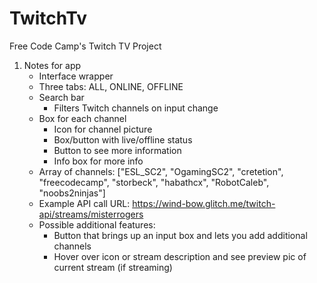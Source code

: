 # TwitchTv
Free Code Camp's Twitch TV Project

1. Notes for app
    - Interface wrapper
    - Three tabs: ALL, ONLINE, OFFLINE
    - Search bar
      - Filters Twitch channels on input change
    - Box for each channel
      - Icon for channel picture
      - Box/button with live/offline status
      - Button to see more information
      - Info box for more info
    - Array of channels: ["ESL_SC2", "OgamingSC2", "cretetion", "freecodecamp", "storbeck", "habathcx", "RobotCaleb", "noobs2ninjas"]
    - Example API call URL: https://wind-bow.glitch.me/twitch-api/streams/misterrogers
    - Possible additional features:
      - Button that brings up an input box and lets you add additional
        channels
      - Hover over icon or stream description and see preview pic of
        current stream (if streaming)
